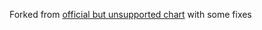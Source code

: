 Forked from [official but unsupported chart](https://codeberg.org/hjacobs/kube-resource-report/src/branch/main/unsupported/chart/kube-resource-report) with some fixes